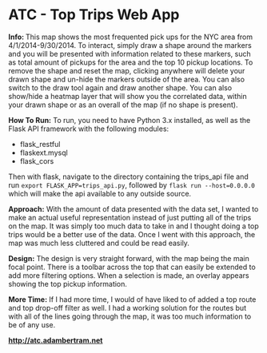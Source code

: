 # ATC - Top Trips Web App
<b>Info: </b>
This map shows the most frequented pick ups for the NYC area from 4/1/2014-9/30/2014.  To interact, simply draw a shape around the markers and you will be presented with information related to these markers, such as total amount of pickups for the area and the top 10 pickup locations.  To remove the shape and reset the map, clicking anywhere will delete your drawn shape and un-hide the markers outside of the area.  You can also switch to the draw tool again and draw another shape.  You can also show/hide a heatmap layer that will show you the correlated data, within your drawn shape or as an overall of the map (if no shape is present).

<b>How To Run:</b>
To run, you need to have Python 3.x installed, as well as the Flask API framework with the following modules:
<ul>
<li>flask_restful</li>
<li>flaskext.mysql</li>
<li>flask_cors </li>
</ul>

Then with flask, navigate to the directory containing the trips_api file and run <code>export FLASK_APP=trips_api.py</code>, followed by <code>flask run --host=0.0.0.0</code> which will make the api available to any outside source.

<b>Approach:</b>
With the amount of data presented with the data set, I wanted to make an actual useful representation instead of just putting all of the trips on the map.  It was simply too much data to take in and I thought doing a top trips would be a better use of the data.  Once I went with this approach, the map was much less cluttered and could be read easily.  

<b>Design:</b>
The design is very straight forward, with the map being the main focal point.  There is a toolbar across the top that can easily be extended to add more filtering options.  When a selection is made, an overlay appears showing the top pickup information.

<b>More Time:</b>
If I had more time, I would of have liked to of added a top route and top drop-off filter as well.  I had a working solution for the routes but with all of the lines going through the map, it was too much information to be of any use.

<b>http://atc.adambertram.net</b>

